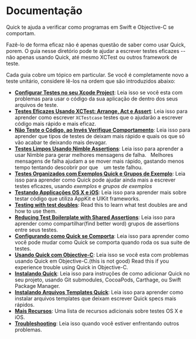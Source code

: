 # Documentação

Quick te ajuda a verificar como programas em Swift e Objective-C se comportam.

Fazê-lo de forma eficaz não é apenas questão de saber como usar Quick, porem. O guia nesse diretório pode te ajudar a escrever testes eficazes --não apenas usando Quick, até mesmo XCTest ou outros framework de teste.

Cada guia cobre um tópico em particular. Se você é completamente novo a teste unitário, considere lê-los na ordem que são introduzidos abaixo:

- **[Configurar Testes no seu Xcode Project](SettingUpYourXcodeProject.md)**:
  Leia isso se você esta com problemas para usar o código da sua aplicação de dentro dos seus arquivos de teste.
- **[Testes Eficazes Usando XCTest: Arrange, Act e Assert](ArrangeActAssert.md)**:
  Leia isso para aprender como escrever `XCTestcase` testes que o ajudarão a escrever código mais rápido e mais eficaz.
- **[Não Teste o Código, ao Invés Verifique Comportamento](BehavioralTesting.md)**:
  Leia isso para aprender que tipos de testes de deixam mais rápido e quais os que só vão acabar te deixando mais devagar.
- **[Testes Limpos Usando Nimble Assertions](NimbleAssertions.md)**:
  Leia isso para aprender a usar Nimble para gerar melhores mensagens de falha.
  Melhores mensagens de falha ajudam a se mover mais rápido,  gastando menos tempo tentando descobrir por que
     um teste falhou.
- **[Testes Organizados com Exemplos Quick e Grupos de  Exemplo](QuickExamplesAndGroups.md)**:
  Leia isso para aprender como Quick pode ajudar ainda mais a   escrever testes eficazes, usando *exemplos* e *grupos de  exemplos*  
- **[Testando Applicações OS X e iOS](TestingApps.md)**:
  Leia isso para aprender mais sobre testar código que utiliza
  AppKit e UIKit frameworks.
- **[Testing with test doubles](TestUsingTestDoubles.md)**:
  Read this to learn what test doubles are and how to use them.
- **[Reducing Test Boilerplate with Shared Assertions](SharedExamples.md)**:
  Leia isso para aprender como compartilhar(find better word) grupos de assertions entre seus testes.
- **[Configurando como Quick se Comporta](ConfiguringQuick.md)**:
  Leia isso para aprender como você pode mudar como Quick se comporta quando roda os sua suite de testes.
- **[Usando Quick com Objective-C](QuickInObjectiveC.md)**:
  Leia isso se você esta com problemas usando Quick em Objective-C.(this is not good)
  Read this if you experience trouble using Quick in Objective-C.
- **[Instalando Quick](InstallingQuick.md)**:
  Leia isso para instruções de como adicionar Quick no seu projeto, usando Git submodules, CocoaPods, Carthage, ou Swift Package Manager.
- **[Instalando Arquivos Templates Quick](InstallingFileTemplates.md)**:
Leia isso para aprender como instalar arquivos templates que deixam escrever Quick specs mais rápidos.
- **[Mais Recursos](MoreResources.md)**:
  Uma lista de recursos adicionais sobre testes OS X e iOS.
- **[Troubleshooting](Troubleshooting.md)**:
  Leia isso quando você estiver enfrentando outros problemas.
